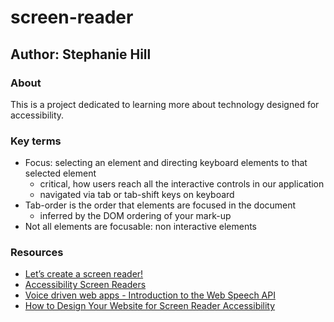# screen-reader

## Author: Stephanie Hill

### About

This is a project dedicated to learning more about technology designed for accessibility.

### Key terms

- Focus: selecting an element and directing keyboard elements to that selected element
  - critical, how users reach all the interactive controls in our application
  - navigated via tab or tab-shift keys on keyboard
- Tab-order is the order that elements are focused in the document
  - inferred by the DOM ordering of your mark-up
- Not all elements are focusable: non interactive elements

### Resources

- [Let’s create a screen reader!](https://medium.com/content-uneditable/lets-create-a-screen-reader-6734fe45aa3d)
- [Accessibility Screen Readers](https://www.w3schools.com/accessibility/accessibility_screen_readers.php)
- [Voice driven web apps - Introduction to the Web Speech API](https://developer.chrome.com/blog/voice-driven-web-apps-introduction-to-the-web-speech-api/)
- [How to Design Your Website for Screen Reader Accessibility](https://blog.hubspot.com/website/screen-reader-accessibility)